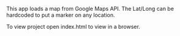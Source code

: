 This app loads a map from Google Maps API. The Lat/Long can be hardcoded to put a marker on any location.

To view project open index.html to view in a browser.
